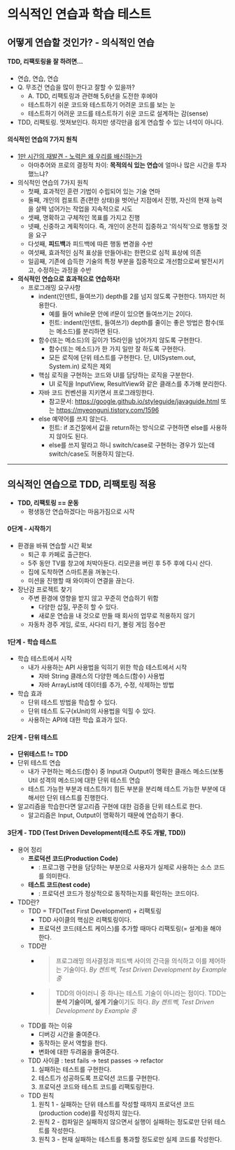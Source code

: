 # 의식적인 연습과 학습 테스트
## 어떻게 연습할 것인가? - 의식적인 연습
#### TDD, 리팩토링을 잘 하려면…
- 연습, 연습, 연습 
- Q. 무조건 연습을 많이 한다고 잘할 수 있을까?
  - A. TDD, 리팩토링과 관련해 5,6년을 도전한 후에야
  - 테스트하기 쉬운 코드와 테스트하기 어려운 코드를 보는 눈
  - 테스트하기 어려운 코드를 테스트하기 쉬운 코드로 설계하는 감(sense)
- TDD, 리팩토링. 멋져보인다. 하지만 생각만큼 쉽게 연습할 수 있는 녀석이 아니다.

#### 의식적인 연습의 7가지 원칙 
- [1만 시간의 재발견 - 노력은 왜 우리를 배신하는가](http://www.yes24.com/Product/Goods/29135134)
  - 아마추어와 프로의 결정적 차이: **목적의식 있는 연습**에 얼마나 많은 시간을 투자했느냐?
- 의식적인 연습의 7가지 원칙
  - 첫째, 효과적인 훈련 기법이 수립되어 있는 기술 연마
  - 둘째, 개인의 컴포트 존(편한 상태)을 벗어난 지점에서 진행, 자신의 현재 능력을 살짝 넘어가는 작업을 지속적으로 시도
  - 셋째, 명확하고 구체적인 목표를 가지고 진행
  - 넷째, 신중하고 계획적이다. 즉, 개인이 온전히 집중하고 '의식적'으로 행동할 것을 요구
  - 다섯째, **피드백**과 피드백에 따른 행동 변경을 수반
  - 여섯째, 효과적인 심적 표상을 만들어내는 한편으로 심적 표상에 의존
  - 일곱째, 기존에 습득한 기술의 특정 부분을 집중적으로 개선함으로써 발전시키고, 수정하는 과정을 수반
- **의식적인 연습으로 효과적으로 연습하자!**
  - 프로그래밍 요구사항
    - indent(인덴트, 들여쓰기) depth를 2를 넘지 않도록 구현한다. 1까지만 허용한다.
      - 예를 들어 while문 안에 if문이 있으면 들여쓰기는 2이다.
      - 힌트: indent(인덴트, 들여쓰기) depth를 줄이는 좋은 방법은 함수(또는 메소드)를 분리하면 된다.
    - 함수(또는 메소드)의 길이가 15라인을 넘어가지 않도록 구현한다.
      - 함수(또는 메소드)가 한 가지 일만 잘 하도록 구현한다.
      - 모든 로직에 단위 테스트를 구현한다. 단, UI(System.out, System.in) 로직은 제외
    - 핵심 로직을 구현하는 코드와 UI를 담당하는 로직을 구분한다.
      - UI 로직을 InputView, ResultView와 같은 클래스를 추가해 분리한다.
    - 자바 코드 컨벤션을 지키면서 프로그래밍한다.
      - 참고문서: https://google.github.io/styleguide/javaguide.html 또는 https://myeonguni.tistory.com/1596
    - else 예약어를 쓰지 않는다.
      - 힌트: if 조건절에서 값을 return하는 방식으로 구현하면 else를 사용하지 않아도 된다.
      - else를 쓰지 말라고 하니 switch/case로 구현하는 경우가 있는데 switch/case도 허용하지 않는다.

---
## 의식적인 연습으로 TDD, 리팩토링 적용
- **TDD, 리팩토링 == 운동**
  - 평생동안 연습하겠다는 마음가짐으로 시작

#### 0단계 - 시작하기 
- 환경을 바꿔 연습할 시간 확보
  - 퇴근 후 카페로 출근한다.
  - 5주 동안 TV를 창고에 처박아둔다. 리모콘을 버린 후 5주 후에 다시 산다.
  - 집에 도착하면 스마트폰을 꺼놓는다.
  - 미션을 진행할 때 와이파이 연결을 끊는다.
- 장난감 프로젝트 찾기
  - 주변 환경에 영향을 받지 않고 꾸준히 연습하기 위함
    - 다양한 삽질, 꾸준히 할 수 있다.
    - 새로운 연습을 내 것으로 만들 때 회사의 업무로 적용하지 않기
  - 자동차 경주 게임, 로또, 사다리 타기, 볼링 게임 점수판

#### 1단계 - 학습 테스트 
- 학습 테스트에서 시작
  - 내가 사용하는 API 사용법을 익히기 위한 학습 테스트에서 시작
    - 자바 String 클래스의 다양한 메소드(함수) 사용법
    - 자바 ArrayList에 데이터를 추가, 수정, 삭제하는 방법
- 학습 효과
  - 단위 테스트 방법을 학습할 수 있다.
  - 단위 테스트 도구(xUnit)의 사용법을 익힐 수 있다.
  - 사용하는 API에 대한 학습 효과가 있다.

#### 2단계 - 단위 테스트 
- **단위테스트 != TDD**
- 단위 테스트 연습
  - 내가 구현하는 메소드(함수) 중 Input과 Output이 명확한 클래스 메소드(보통 Util 성격의 메소드)에 대한 단위 테스트 연습
  - 테스트 가능한 부분과 테스트하기 힘든 부분을 분리해 테스트 가능한 부분에 대해서만 단위 테스트를 진행한다.
- 알고리즘을 학습한다면 알고리즘 구현에 대한 검증을 단위 테스트로 한다.
  - 알고리즘은 Input, Output이 명확하기 때문에 연습하기 좋다.

#### 3단계 - TDD (Test Driven Development(테스트 주도 개발, TDD))
- 용어 정리
  - **프로덕션 코드(Production Code)**
    - : 프로그램 구현을 담당하는 부분으로 사용자가 실제로 사용하는 소스 코드를 의미한다.
  - **테스트 코드(test code)**
    - : 프로덕션 코드가 정상적으로 동작하는지를 확인하는 코드이다.
- TDD란?
  - TDD = TFD(Test First Development) + 리팩토링
    - TDD 사이클의 핵심은 리팩토링이다.
    - 프로덕션 코드(테스트 케이스)를 추가할 때마다 리팩토링(= 설계)을 해야 한다.
  - TDD란 
    - > 프로그래밍 의사결정과 피드백 사이의 간극을 의식하고 이를 제어하는 기술이다. *By 켄트벡, Test Driven Development by Example 중*
    - > TDD의 아이러니 중 하나는 테스트 기술이 아니라는 점이다. TDD는 **분석 기술이며, 설계 기술**이기도 하다. *By 켄트벡, Test Driven Development by Example 중*
  - TDD를 하는 이유
    - 디버깅 시간을 줄여준다.
    - 동작하는 문서 역할을 한다.
    - 변화에 대한 두려움을 줄여준다.
  - TDD 사이클 : test fails -> test passes -> refactor 
    1. 실패하는 테스트를 구현한다.
    2. 테스트가 성공하도록 프로덕션 코드를 구현한다.
    3. 프로덕션 코드와 테스트 코드를 리팩토링한다.
  - TDD 원칙
    1. 원칙 1 - 실패하는 단위 테스트를 작성할 때까지 프로덕션 코드(production code)를 작성하지 않는다.
    2. 원칙 2 - 컴파일은 실패하지 않으면서 실행이 실패하는 정도로만 단위 테스트를 작성한다.
    3. 원칙 3 - 현재 실패하는 테스트를 통과할 정도로만 실제 코드를 작성한다.